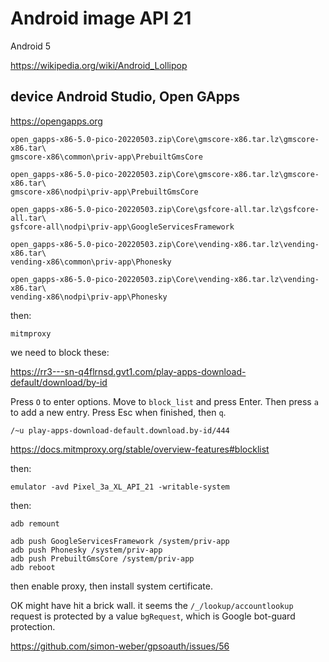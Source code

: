 # Android image API 21

Android 5

<https://wikipedia.org/wiki/Android_Lollipop>

## device Android Studio, Open GApps

https://opengapps.org

~~~
open_gapps-x86-5.0-pico-20220503.zip\Core\gmscore-x86.tar.lz\gmscore-x86.tar\
gmscore-x86\common\priv-app\PrebuiltGmsCore

open_gapps-x86-5.0-pico-20220503.zip\Core\gmscore-x86.tar.lz\gmscore-x86.tar\
gmscore-x86\nodpi\priv-app\PrebuiltGmsCore

open_gapps-x86-5.0-pico-20220503.zip\Core\gsfcore-all.tar.lz\gsfcore-all.tar\
gsfcore-all\nodpi\priv-app\GoogleServicesFramework

open_gapps-x86-5.0-pico-20220503.zip\Core\vending-x86.tar.lz\vending-x86.tar\
vending-x86\common\priv-app\Phonesky

open_gapps-x86-5.0-pico-20220503.zip\Core\vending-x86.tar.lz\vending-x86.tar\
vending-x86\nodpi\priv-app\Phonesky
~~~

then:

~~~
mitmproxy
~~~

we need to block these:

https://rr3---sn-q4flrnsd.gvt1.com/play-apps-download-default/download/by-id

Press `O` to enter options. Move to `block_list` and press Enter. Then press
`a` to add a new entry. Press Esc when finished, then `q`.

~~~
/~u play-apps-download-default.download.by-id/444
~~~

https://docs.mitmproxy.org/stable/overview-features#blocklist

then:

~~~
emulator -avd Pixel_3a_XL_API_21 -writable-system
~~~

then:

~~~
adb remount

adb push GoogleServicesFramework /system/priv-app
adb push Phonesky /system/priv-app
adb push PrebuiltGmsCore /system/priv-app
adb reboot
~~~

then enable proxy, then install system certificate.

OK might have hit a brick wall. it seems the `/_/lookup/accountlookup` request
is protected by a value `bgRequest`, which is Google bot-guard protection. 

https://github.com/simon-weber/gpsoauth/issues/56
